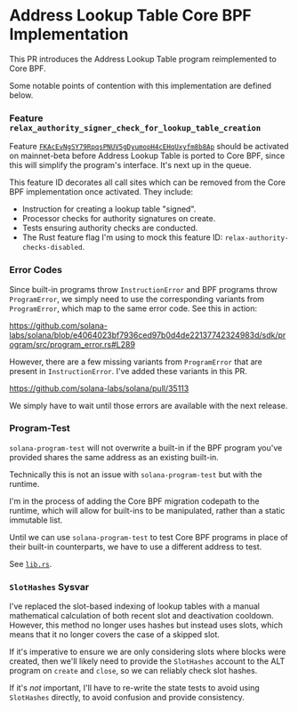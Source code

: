 # Address Lookup Table Core BPF Implementation

This PR introduces the Address Lookup Table program reimplemented to Core BPF.

Some notable points of contention with this implementation are defined below.

### Feature `relax_authority_signer_check_for_lookup_table_creation`

Feature
[`FKAcEvNgSY79RpqsPNUV5gDyumopH4cEHqUxyfm8b8Ap`](https://github.com/solana-labs/solana/issues/27205)
should be activated on mainnet-beta before Address Lookup Table is ported to
Core BPF, since this will simplify the program's interface. It's next up in the
queue.

This feature ID decorates all call sites which can be removed from the Core BPF
implementation once activated. They include:

- Instruction for creating a lookup table "signed".
- Processor checks for authority signatures on create.
- Tests ensuring authority checks are conducted.
- The Rust feature flag I'm using to mock this feature ID:
  `relax-authority-checks-disabled`.

### Error Codes

Since built-in programs throw `InstructionError` and BPF programs throw
`ProgramError`, we simply need to use the corresponding variants from
`ProgramError`, which map to the same error code. See this in action:

<https://github.com/solana-labs/solana/blob/e4064023bf7936ced97b0d4de22137742324983d/sdk/program/src/program_error.rs#L289>

However, there are a few missing variants from `ProgramError` that are present
in `InstructionError`. I've added these variants in this PR.

<https://github.com/solana-labs/solana/pull/35113>

We simply have to wait until those errors are available with the next release.

### Program-Test

`solana-program-test` will not overwrite a built-in if the BPF program you've
provided shares the same address as an existing built-in.

Technically this is not an issue with `solana-program-test` but with the
runtime.

I'm in the process of adding the Core BPF migration codepath to the runtime,
which will allow for built-ins to be manipulated, rather than a static
immutable list.

Until we can use `solana-program-test` to test Core BPF programs in place of
their built-in counterparts, we have to use a different address to test.

See [`lib.rs`](./src/lib.rs).

### `SlotHashes` Sysvar

I've replaced the slot-based indexing of lookup tables with a manual
mathematical calculation of both recent slot and deactivation cooldown.
However, this method no longer uses hashes but instead uses slots, which means
that it no longer covers the case of a skipped slot.

If it's imperative to ensure we are only considering slots where blocks were
created, then we'll likely need to provide the `SlotHashes` account to the ALT
program on `create` and `close`, so we can reliably check slot hashes.

If it's _not_ important, I'll have to re-write the state tests to avoid using
`SlotHashes` directly, to avoid confusion and provide consistency.